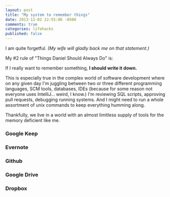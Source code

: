 ```yaml
---
layout: post
title: "My system to remember things"
date: 2013-12-02 22:55:06 -0500
comments: true
categories: lifehacks
published: false
---
```


I am quite forgetful. _(My wife will gladly back me on that statement.)_  

My #2 rule of "Things Daniel Should Always Do" is:  

If I really want to remember something, **I should write it down.**

This is especially true in the complex world of software development where on any given day I'm juggling between two or three different programming languages, SCM tools, databases, IDEs (because for some reason not everyone uses IntelliJ... weird, I know.) I'm reviewing SQL scripts, approving pull requests, debugging running systems.  And I might need to run a whole assortment of unix commands to keep everything humming along. 

Thankfully, we live in a world with an almost limitless supply of tools for the memory deficient like me.

### Google Keep

### Evernote

### Github

### Google Drive

### Dropbox


[1]: https://drive.google.com/keep "Google Keep"
[2]: https://www.evernote.com "Evernote"
[3]: https://www.github.com "Github"
[4]: https://drive.google.com/ "Google Drive"
[5]: https://www.dropbox.com "Dropbox"
